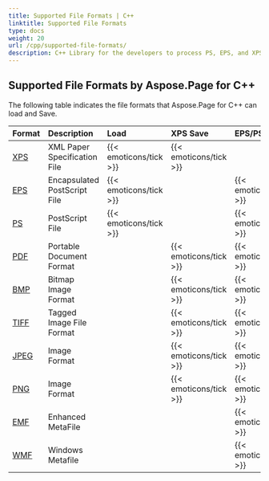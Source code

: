 ```yaml
---
title: Supported File Formats | C++
linktitle: Supported File Formats
type: docs
weight: 20
url: /cpp/supported-file-formats/
description: C++ Library for the developers to process PS, EPS, and XPS files. Learn output and input file formats supported by Aspose.Page API solution for C++.
---
```


## **Supported File Formats by Aspose.Page for C++**
The following table indicates the file formats that Aspose.Page for C++ can load and Save.

|**Format**|**Description**|**Load**|**XPS Save**|**EPS/PS Save**|**Remarks**|
| :- | :- | :- | :- | :- | :- |
|[XPS](https://docs.fileformat.com/page-description-language/xps/)|XML Paper Specification File|{{< emoticons/tick >}}|{{< emoticons/tick >}}| | |
|[EPS](https://docs.fileformat.com/page-description-language/eps/)|Encapsulated PostScript File|{{< emoticons/tick >}}| |{{< emoticons/tick >}}| |
|[PS](https://docs.fileformat.com/page-description-language/ps/)|PostScript File|{{< emoticons/tick >}}| |{{< emoticons/tick >}}| |
|[PDF](https://docs.fileformat.com/pdf/)|Portable Document Format| |{{< emoticons/tick >}}|{{< emoticons/tick >}}| |
|[BMP](https://docs.fileformat.com/image/bmp/)|Bitmap Image Format| |{{< emoticons/tick >}}|{{< emoticons/tick >}}| |
|[TIFF](https://docs.fileformat.com/image/tiff/)|Tagged Image File Format| |{{< emoticons/tick >}}|{{< emoticons/tick >}}| |
|[JPEG](https://docs.fileformat.com/image/jpeg/)|Image Format| |{{< emoticons/tick >}}|{{< emoticons/tick >}}| |
|[PNG](https://docs.fileformat.com/image/png/)|Image Format| |{{< emoticons/tick >}}|{{< emoticons/tick >}}| |
|[EMF](https://docs.fileformat.com/image/emf/)|Enhanced MetaFile| | |{{< emoticons/tick >}}| |
|[WMF](https://docs.fileformat.com/image/wmf/)|Windows Metafile| | |{{< emoticons/tick >}}| |

